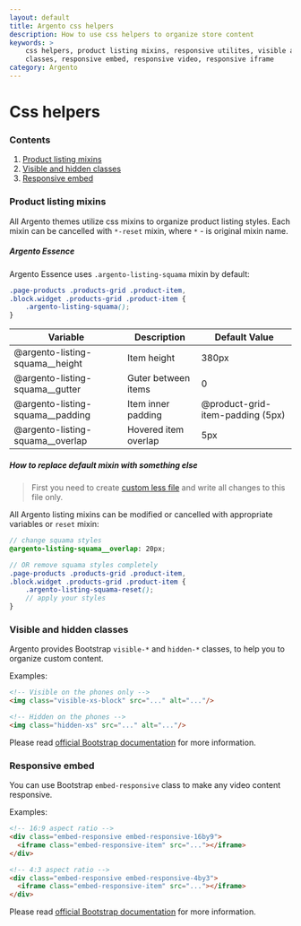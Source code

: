 ```yaml
---
layout: default
title: Argento css helpers
description: How to use css helpers to organize store content
keywords: >
    css helpers, product listing mixins, responsive utilites, visible and hidden
    classes, responsive embed, responsive video, responsive iframe
category: Argento
---
```


# Css helpers

### Contents

 1. [Product listing mixins](#product-listing-mixins)
 2. [Visible and hidden classes](#visible-and-hidden-classes)
 3. [Responsive embed](#responsive-embed)

### Product listing mixins

All Argento themes utilize css mixins to organize product listing styles. Each
mixin can be cancelled with `*-reset` mixin, where `*` - is original mixin
name.

##### Argento Essence

Argento Essence uses `.argento-listing-squama` mixin by default:

```scss
.page-products .products-grid .product-item,
.block.widget .products-grid .product-item {
    .argento-listing-squama();
}
```

Variable | Description | Default Value
---------|-------------|--------------
@argento-listing-squama__height | Item height | 380px
@argento-listing-squama__gutter | Guter between items | 0
@argento-listing-squama__padding | Item inner padding | @product-grid-item-padding (5px)
@argento-listing-squama__overlap | Hovered item overlap | 5px

##### How to replace default mixin with something else

> First you need to create [custom less file](../custom-css/) and write all
> changes to this file only.

All Argento listing mixins can be modified or cancelled with appropriate
variables or `reset` mixin:

```scss
// change squama styles
@argento-listing-squama__overlap: 20px;

// OR remove squama styles completely
.page-products .products-grid .product-item,
.block.widget .products-grid .product-item {
    .argento-listing-squama-reset();
    // apply your styles
}
```

### Visible and hidden classes

Argento provides Bootstrap `visible-*` and `hidden-*` classes, to help you to
organize custom content.

Examples:

```html
<!-- Visible on the phones only -->
<img class="visible-xs-block" src="..." alt="..."/>

<!-- Hidden on the phones -->
<img class="hidden-xs" src="..." alt="..."/>
```

Please read [official Bootstrap documentation](http://getbootstrap.com/css/#responsive-utilities)
for more information.

### Responsive embed

You can use Bootstrap `embed-responsive` class to make any video content responsive.

Examples:

```html
<!-- 16:9 aspect ratio -->
<div class="embed-responsive embed-responsive-16by9">
  <iframe class="embed-responsive-item" src="..."></iframe>
</div>

<!-- 4:3 aspect ratio -->
<div class="embed-responsive embed-responsive-4by3">
  <iframe class="embed-responsive-item" src="..."></iframe>
</div>
```

Please read [official Bootstrap documentation](http://getbootstrap.com/components/#responsive-embed)
for more information.
